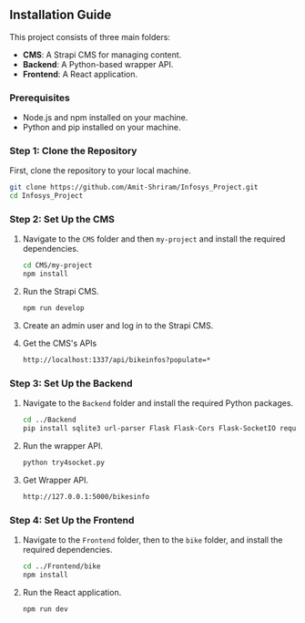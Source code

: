 ## Installation Guide

This project consists of three main folders:
- **CMS**: A Strapi CMS for managing content.
- **Backend**: A Python-based wrapper API.
- **Frontend**: A React application.

### Prerequisites

- Node.js and npm installed on your machine.
- Python and pip installed on your machine.

### Step 1: Clone the Repository

First, clone the repository to your local machine.

```sh
git clone https://github.com/Amit-Shriram/Infosys_Project.git
cd Infosys_Project
```

### Step 2: Set Up the CMS

1. Navigate to the `CMS` folder and then `my-project` and install the required dependencies.

    ```sh
    cd CMS/my-project
    npm install
    ```

2. Run the Strapi CMS.

    ```sh
    npm run develop
    ```

3. Create an admin user and log in to the Strapi CMS.
4. Get the CMS's APIs 
    ```sh
    http://localhost:1337/api/bikeinfos?populate=*
    ```


### Step 3: Set Up the Backend

1. Navigate to the `Backend` folder and install the required Python packages.

    ```sh
    cd ../Backend
    pip install sqlite3 url-parser Flask Flask-Cors Flask-SocketIO requests imaginesdk
    ```

2. Run the wrapper API.

    ```sh
    python try4socket.py
    ```

3. Get Wrapper API.
    ```sh
    http://127.0.0.1:5000/bikesinfo
    ```

### Step 4: Set Up the Frontend

1. Navigate to the `Frontend` folder, then to the `bike` folder, and install the required dependencies.

    ```sh
    cd ../Frontend/bike
    npm install
    ```

2. Run the React application.

    ```sh
    npm run dev
    ```


